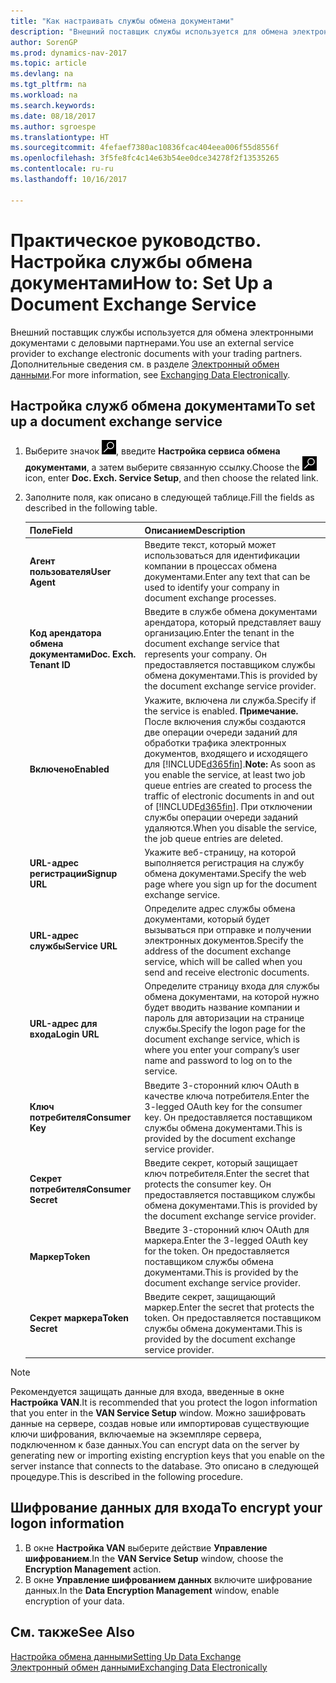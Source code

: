 ```yaml
---
title: "Как настраивать службы обмена документами"
description: "Внешний поставщик службы используется для обмена электронными документами с деловыми партнерами."
author: SorenGP
ms.prod: dynamics-nav-2017
ms.topic: article
ms.devlang: na
ms.tgt_pltfrm: na
ms.workload: na
ms.search.keywords: 
ms.date: 08/18/2017
ms.author: sgroespe
ms.translationtype: HT
ms.sourcegitcommit: 4fefaef7380ac10836fcac404eea006f55d8556f
ms.openlocfilehash: 3f5fe8fc4c14e63b54ee0dce34278f2f13535265
ms.contentlocale: ru-ru
ms.lasthandoff: 10/16/2017

---
```

# <a name="how-to-set-up-a-document-exchange-service"></a><span data-ttu-id="71e13-103">Практическое руководство. Настройка службы обмена документами</span><span class="sxs-lookup"><span data-stu-id="71e13-103">How to: Set Up a Document Exchange Service</span></span>
<span data-ttu-id="71e13-104">Внешний поставщик службы используется для обмена электронными документами с деловыми партнерами.</span><span class="sxs-lookup"><span data-stu-id="71e13-104">You use an external service provider to exchange electronic documents with your trading partners.</span></span> <span data-ttu-id="71e13-105">Дополнительные сведения см. в разделе [Электронный обмен данными](across-data-exchange.md).</span><span class="sxs-lookup"><span data-stu-id="71e13-105">For more information, see [Exchanging Data Electronically](across-data-exchange.md).</span></span>  

## <a name="to-set-up-a-document-exchange-service"></a><span data-ttu-id="71e13-106">Настройка служб обмена документами</span><span class="sxs-lookup"><span data-stu-id="71e13-106">To set up a document exchange service</span></span>  
1. <span data-ttu-id="71e13-107">Выберите значок ![Поиск страницы или отчета](media/ui-search/search_small.png "Значок поиска страницы или отчета"), введите **Настройка сервиса обмена документами**, а затем выберите связанную ссылку.</span><span class="sxs-lookup"><span data-stu-id="71e13-107">Choose the ![Search for Page or Report](media/ui-search/search_small.png "Search for Page or Report icon") icon, enter **Doc. Exch. Service Setup**, and then choose the related link.</span></span>  
2. <span data-ttu-id="71e13-108">Заполните поля, как описано в следующей таблице.</span><span class="sxs-lookup"><span data-stu-id="71e13-108">Fill the fields as described in the following table.</span></span>  

    |<span data-ttu-id="71e13-109">Поле</span><span class="sxs-lookup"><span data-stu-id="71e13-109">Field</span></span>|<span data-ttu-id="71e13-110">Описанием</span><span class="sxs-lookup"><span data-stu-id="71e13-110">Description</span></span>|  
    |---------------------------------|---------------------------------------|  
    |<span data-ttu-id="71e13-111">**Агент пользователя**</span><span class="sxs-lookup"><span data-stu-id="71e13-111">**User Agent**</span></span>|<span data-ttu-id="71e13-112">Введите текст, который может использоваться для идентификации компании в процессах обмена документами.</span><span class="sxs-lookup"><span data-stu-id="71e13-112">Enter any text that can be used to identify your company in document exchange processes.</span></span>|  
    |<span data-ttu-id="71e13-113">**Код арендатора обмена документами**</span><span class="sxs-lookup"><span data-stu-id="71e13-113">**Doc. Exch. Tenant ID**</span></span>|<span data-ttu-id="71e13-114">Введите в службе обмена документами арендатора, который представляет вашу организацию.</span><span class="sxs-lookup"><span data-stu-id="71e13-114">Enter the tenant in the document exchange service that represents your company.</span></span> <span data-ttu-id="71e13-115">Он предоставляется поставщиком службы обмена документами.</span><span class="sxs-lookup"><span data-stu-id="71e13-115">This is provided by the document exchange service provider.</span></span>|  
    |<span data-ttu-id="71e13-116">**Включено**</span><span class="sxs-lookup"><span data-stu-id="71e13-116">**Enabled**</span></span>|<span data-ttu-id="71e13-117">Укажите, включена ли служба.</span><span class="sxs-lookup"><span data-stu-id="71e13-117">Specify if the service is enabled.</span></span> <span data-ttu-id="71e13-118">**Примечание.** После включения службы создаются две операции очереди заданий для обработки трафика электронных документов, входящего и исходящего для [!INCLUDE[d365fin](includes/d365fin_md.md)].</span><span class="sxs-lookup"><span data-stu-id="71e13-118">**Note:**  As soon as you enable the service, at least two job queue entries are created to process the traffic of electronic documents in and out of [!INCLUDE[d365fin](includes/d365fin_md.md)].</span></span> <span data-ttu-id="71e13-119">При отключении службы операции очереди заданий удаляются.</span><span class="sxs-lookup"><span data-stu-id="71e13-119">When you disable the service, the job queue entries are deleted.</span></span>|  
    |<span data-ttu-id="71e13-120">**URL-адрес регистрации**</span><span class="sxs-lookup"><span data-stu-id="71e13-120">**Signup URL**</span></span>|<span data-ttu-id="71e13-121">Укажите веб-страницу, на которой выполняется регистрация на службу обмена документами.</span><span class="sxs-lookup"><span data-stu-id="71e13-121">Specify the web page where you sign up for the document exchange service.</span></span>|  
    |<span data-ttu-id="71e13-122">**URL-адрес службы**</span><span class="sxs-lookup"><span data-stu-id="71e13-122">**Service URL**</span></span>|<span data-ttu-id="71e13-123">Определите адрес службы обмена документами, который будет вызываться при отправке и получении электронных документов.</span><span class="sxs-lookup"><span data-stu-id="71e13-123">Specify the address of the document exchange service, which will be called when you send and receive electronic documents.</span></span>|  
    |<span data-ttu-id="71e13-124">**URL-адрес для входа**</span><span class="sxs-lookup"><span data-stu-id="71e13-124">**Login URL**</span></span>|<span data-ttu-id="71e13-125">Определите страницу входа для службы обмена документами, на которой нужно будет вводить название компании и пароль для авторизации на странице службы.</span><span class="sxs-lookup"><span data-stu-id="71e13-125">Specify the logon page for the document exchange service, which is where you enter your company’s user name and password to log on to the service.</span></span>|  
    |<span data-ttu-id="71e13-126">**Ключ потребителя**</span><span class="sxs-lookup"><span data-stu-id="71e13-126">**Consumer Key**</span></span>|<span data-ttu-id="71e13-127">Введите 3-сторонний ключ OAuth в качестве ключа потребителя.</span><span class="sxs-lookup"><span data-stu-id="71e13-127">Enter the 3-legged OAuth key for the consumer key.</span></span> <span data-ttu-id="71e13-128">Он предоставляется поставщиком службы обмена документами.</span><span class="sxs-lookup"><span data-stu-id="71e13-128">This is provided by the document exchange service provider.</span></span>|  
    |<span data-ttu-id="71e13-129">**Секрет потребителя**</span><span class="sxs-lookup"><span data-stu-id="71e13-129">**Consumer Secret**</span></span>|<span data-ttu-id="71e13-130">Введите секрет, который защищает ключ потребителя.</span><span class="sxs-lookup"><span data-stu-id="71e13-130">Enter the secret that protects the consumer key.</span></span> <span data-ttu-id="71e13-131">Он предоставляется поставщиком службы обмена документами.</span><span class="sxs-lookup"><span data-stu-id="71e13-131">This is provided by the document exchange service provider.</span></span>|  
    |<span data-ttu-id="71e13-132">**Маркер**</span><span class="sxs-lookup"><span data-stu-id="71e13-132">**Token**</span></span>|<span data-ttu-id="71e13-133">Введите 3-сторонний ключ OAuth для маркера.</span><span class="sxs-lookup"><span data-stu-id="71e13-133">Enter the 3-legged OAuth key for the token.</span></span> <span data-ttu-id="71e13-134">Он предоставляется поставщиком службы обмена документами.</span><span class="sxs-lookup"><span data-stu-id="71e13-134">This is provided by the document exchange service provider.</span></span>|  
    |<span data-ttu-id="71e13-135">**Секрет маркера**</span><span class="sxs-lookup"><span data-stu-id="71e13-135">**Token Secret**</span></span>|<span data-ttu-id="71e13-136">Введите секрет, защищающий маркер.</span><span class="sxs-lookup"><span data-stu-id="71e13-136">Enter the secret that protects the token.</span></span> <span data-ttu-id="71e13-137">Он предоставляется поставщиком службы обмена документами.</span><span class="sxs-lookup"><span data-stu-id="71e13-137">This is provided by the document exchange service provider.</span></span>|  

> [!NOTE]  
>  <span data-ttu-id="71e13-138">Рекомендуется защищать данные для входа, введенные в окне **Настройка VAN**.</span><span class="sxs-lookup"><span data-stu-id="71e13-138">It is recommended that you protect the logon information that you enter in the **VAN Service Setup** window.</span></span> <span data-ttu-id="71e13-139">Можно зашифровать данные на сервере, создав новые или импортировав существующие ключи шифрования, включаемые на экземпляре сервера, подключенном к базе данных.</span><span class="sxs-lookup"><span data-stu-id="71e13-139">You can encrypt data on the server by generating new or importing existing encryption keys that you enable on the server instance that connects to the database.</span></span> <span data-ttu-id="71e13-140">Это описано в следующей процедуре.</span><span class="sxs-lookup"><span data-stu-id="71e13-140">This is described in the following procedure.</span></span>  

## <a name="to-encrypt-your-logon-information"></a><span data-ttu-id="71e13-141">Шифрование данных для входа</span><span class="sxs-lookup"><span data-stu-id="71e13-141">To encrypt your logon information</span></span>  
1. <span data-ttu-id="71e13-142">В окне **Настройка VAN** выберите действие **Управление шифрованием**.</span><span class="sxs-lookup"><span data-stu-id="71e13-142">In the **VAN Service Setup** window, choose the **Encryption Management** action.</span></span>  
2. <span data-ttu-id="71e13-143">В окне **Управление шифрованием данных** включите шифрование данных.</span><span class="sxs-lookup"><span data-stu-id="71e13-143">In the **Data Encryption Management** window, enable encryption of your data.</span></span> <!--For more information, see [Manage Data Encryption](../manage-data-encryption.md).-->  

## <a name="see-also"></a><span data-ttu-id="71e13-144">См. также</span><span class="sxs-lookup"><span data-stu-id="71e13-144">See Also</span></span>  
[<span data-ttu-id="71e13-145">Настройка обмена данными</span><span class="sxs-lookup"><span data-stu-id="71e13-145">Setting Up Data Exchange</span></span>](across-set-up-data-exchange.md)  
[<span data-ttu-id="71e13-146">Электронный обмен данными</span><span class="sxs-lookup"><span data-stu-id="71e13-146">Exchanging Data Electronically</span></span>](across-data-exchange.md)

